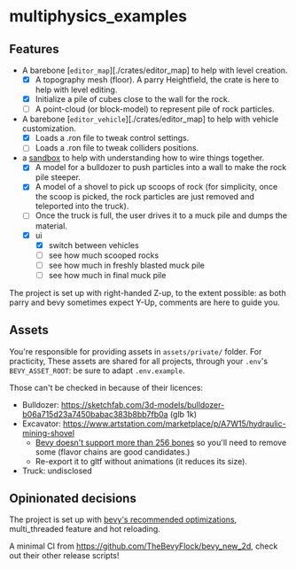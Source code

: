 # multiphysics_examples

## Features

- A barebone [`editor_map`][./crates/editor_map] to help with level creation.
  - [x] A topography mesh (floor). A parry Heightfield, the  crate is here to help with level editing.
  - [x] Initialize a pile of cubes close to the wall for the rock.
  - [ ] A point-cloud (or block-model) to represent pile of rock particles.
- A barebone [`editor_vehicle`][./crates/editor_map] to help with vehicle customization.
  - [x] Loads a .ron file to tweak control settings.
  - [ ] Loads a .ron file to tweak colliders positions.
- a [sandbox](crates/sandbox/README.md) to help with understanding how to wire things together.
  - [x] A model for a bulldozer to push particles into a wall to make the rock pile steeper.
  - [x] A model of a shovel to pick up scoops of rock (for simplicity, once the scoop is picked, the rock particles are just removed and teleported into the truck).
  - [ ] Once the truck is full, the user drives it to a muck pile and dumps the material.
  - [x] ui
    - [x] switch between vehicles
    - [ ] see how much scooped rocks
    - [ ] see how much in freshly blasted muck pile
    - [ ] see how much in final muck pile

The project is set up with right-handed Z-up, to the extent possible:
as both parry and bevy sometimes expect Y-Up, comments are here to guide you.

## Assets

You're responsible for providing assets in `assets/private/` folder.
For practicity, These assets are shared for all projects, through your `.env`'s `BEVY_ASSET_ROOT`: be sure to adapt `.env.example`.

Those can't be checked in because of their licences:

- Bulldozer: https://sketchfab.com/3d-models/bulldozer-b06a715d23a7450babac383b8bb7fb0a (glb 1k)
- Excavator: https://www.artstation.com/marketplace/p/A7W15/hydraulic-mining-shovel
  - [Bevy doesn't support more than 256 bones](https://github.com/bevyengine/bevy/issues/10522)
  so you'll need to remove some (flavor chains are good candidates.)
  - Re-export it to gltf without animations (it reduces its size).
- Truck: undisclosed

## Opinionated decisions

The project is set up with [bevy's recommended optimizations](https://bevyengine.org/learn/quick-start/getting-started/setup/#compile-with-performance-optimizations), multi_threaded feature and hot reloading.

A minimal CI from https://github.com/TheBevyFlock/bevy_new_2d, check out their other release scripts!